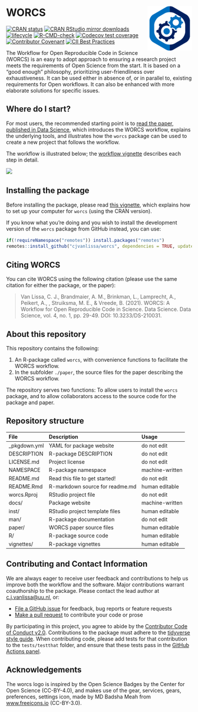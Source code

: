 
# WORCS <a href="https://cjvanlissa.github.io/worcs/"><img src="man/figures/logo.png" align="right" height="120" alt="worcs website" /></a>

<!-- README.md is generated from README.Rmd. Please edit that file -->
<!-- badges: start --->

[![CRAN
status](https://www.r-pkg.org/badges/version/worcs)](https://cran.r-project.org/package=worcs)
[![CRAN RStudio mirror
downloads](https://cranlogs.r-pkg.org/badges/grand-total/worcs?color=blue)](https://r-pkg.org/pkg/worcs)
[![lifecycle](https://img.shields.io/badge/lifecycle-maturing-blue.svg)](https://lifecycle.r-lib.org/articles/stages.html#maturing)
[![R-CMD-check](https://github.com/cjvanlissa/worcs/actions/workflows/R-CMD-check.yaml/badge.svg)](https://github.com/cjvanlissa/worcs/actions/workflows/R-CMD-check.yaml)
[![Codecov test
coverage](https://app.codecov.io/gh/cjvanlissa/worcs/branch/master/graph/badge.svg)](https://app.codecov.io/gh/cjvanlissa/worcs?branch=master)
[![Contributor
Covenant](https://img.shields.io/badge/Contributor%20Covenant-v2.0%20adopted-ff69b4.svg)](code_of_conduct.md)
[![CII Best
Practices](https://bestpractices.coreinfrastructure.org/projects/3969/badge)](https://bestpractices.coreinfrastructure.org/projects/3969)
<!--[![DOI](http://joss.theoj.org/papers/10.21105/joss.00978/status.svg)](https://doi.org/10.21105/joss.00978)-->
<!-- badges: end --->

The Workflow for Open Reproducible Code in Science (WORCS) is an easy to
adopt approach to ensuring a research project meets the requirements of
Open Science from the start. It is based on a “good enough” philosophy,
prioritizing user-friendliness over exhaustiveness. It can be used
either in absence of, or in parallel to, existing requirements for Open
workflows. It can also be enhanced with more elaborate solutions for
specific issues.

## Where do I start?

For most users, the recommended starting point is to [read the paper,
published in Data
Science](https://content.iospress.com/articles/data-science/ds210031),
which introduces the WORCS workflow, explains the underlying tools, and
illustrates how the `worcs` package can be used to create a new project
that follows the workflow.

The workflow is illustrated below; the [workflow
vignette](https://cjvanlissa.github.io/worcs/articles/workflow.html)
describes each step in detail.

![](https://github.com/cjvanlissa/worcs/raw/master/paper/workflow_graph/workflow.png)<!-- -->

## Installing the package

Before installing the package, please read [this
vignette](https://cjvanlissa.github.io/worcs/articles/setup.html), which
explains how to set up your computer for `worcs` (using the CRAN
version).

If you know what you’re doing and you wish to install the development
version of the `worcs` package from GitHub instead, you can use:

``` r
if(!requireNamespace("remotes")) install.packages("remotes")
remotes::install_github("cjvanlissa/worcs", dependencies = TRUE, update = "never")
```

## Citing WORCS

You can cite WORCS using the following citation (please use the same
citation for either the package, or the paper):

> Van Lissa, C. J., Brandmaier, A. M., Brinkman, L., Lamprecht, A.,
> Peikert, A., , Struiksma, M. E., & Vreede, B. (2021). WORCS: A
> Workflow for Open Reproducible Code in Science. Data Science. Data
> Science, vol. 4, no. 1, pp. 29-49. DOI: 10.3233/DS-210031.

## About this repository

This repository contains the following:

1.  An R-package called `worcs`, with convenience functions to
    facilitate the WORCS workflow.
2.  In the subfolder `./paper`, the source files for the paper
    describing the WORCS workflow.

The repository serves two functions: To allow users to install the
`worcs` package, and to allow collaborators access to the source code
for the package and paper.

## Repository structure

| File          | Description                     | Usage           |
|:--------------|:--------------------------------|:----------------|
| \_pkgdown.yml | YAML for package website        | do not edit     |
| DESCRIPTION   | R-package DESCRIPTION           | do not edit     |
| LICENSE.md    | Project license                 | do not edit     |
| NAMESPACE     | R-package namespace             | machine-written |
| README.md     | Read this file to get started!  | do not edit     |
| README.Rmd    | R-markdown source for readme.md | human editable  |
| worcs.Rproj   | RStudio project file            | do not edit     |
| docs/         | Package website                 | machine-written |
| inst/         | RStudio project template files  | human editable  |
| man/          | R-package documentation         | do not edit     |
| paper/        | WORCS paper source files        | human editable  |
| R/            | R-package source code           | human editable  |
| vignettes/    | R-package vignettes             | human editable  |

<!-- ## Adoption of WORCS by users -->
<!-- As of 2025-01-08, these are indicators of the adoption of `worcs` by users: -->
<!-- 1. The preprint has been downloaded 1372 times, since being published on 31-05-2020 -->
<!-- 1. The paper in [Data Science](https://content.iospress.com/articles/data-science/ds210031) has been cited 13 times -->
<!-- 1. The `worcs` R-package has been downloaded r dl times from CRAN, since being published on 18-05-2020 -->
<!-- 1. The GitHub project has been forked r worcs_repo$network_count times, watched r worcs_repo$subscribers_count` times, and starred r worcs_repo$watchers times -->
<!-- 1. The lead author has given invited lecturegs on WORCS at: r invited -->
<!-- 1. WORCS is currently used in the following public itHub repositories (sorted by user): r tmp -->

## Contributing and Contact Information

We are always eager to receive user feedback and contributions to help
us improve both the workflow and the software. Major contributions
warrant coauthorship to the package. Please contact the lead author at
<c.j.vanlissa@uu.nl>, or:

- [File a GitHub issue](https://github.com/cjvanlissa/worcs) for
  feedback, bug reports or feature requests
- [Make a pull request](https://github.com/cjvanlissa/worcs/pulls) to
  contribute your code or prose

By participating in this project, you agree to abide by the [Contributor
Code of Conduct v2.0](https://www.contributor-covenant.org/).
Contributions to the package must adhere to the [tidyverse style
guide](https://style.tidyverse.org/). When contributing code, please add
tests for that contribution to the `tests/testthat` folder, and ensure
that these tests pass in the [GitHub Actions
panel](https://github.com/cjvanlissa/worcs/actions/workflows/R-CMD-check).

## Acknowledgements

The worcs logo is inspired by the Open Science Badges by the Center for
Open Science (CC-BY-4.0), and makes use of the gear, services, gears,
preferences, settings icon, made by MD Badsha Meah from www.freeicons.io
(CC-BY-3.0).
